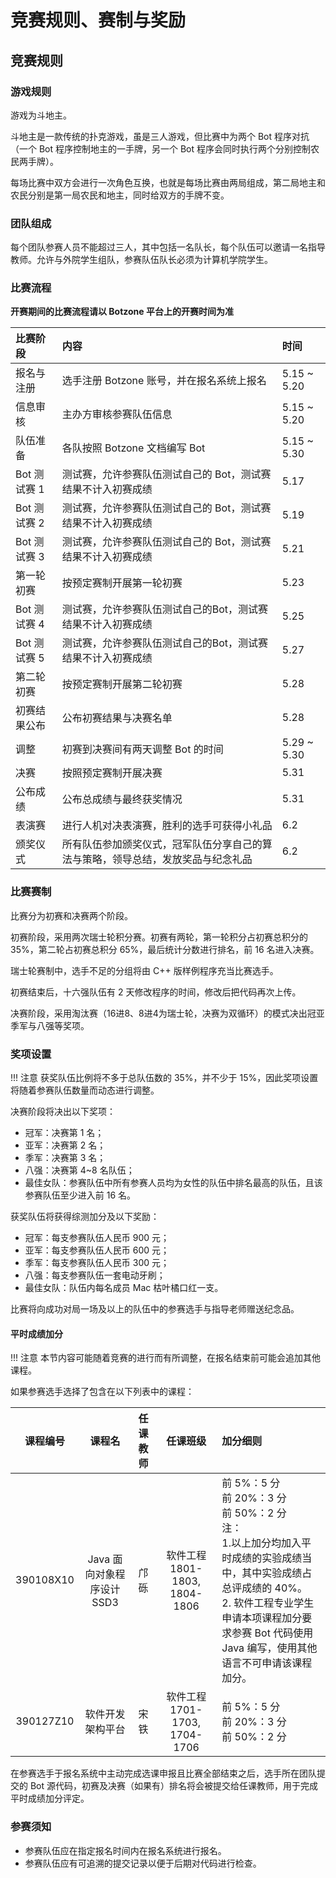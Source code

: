 # 竞赛规则、赛制与奖励

## 竞赛规则

### 游戏规则

游戏为斗地主。

斗地主是一款传统的扑克游戏，虽是三人游戏，但比赛中为两个 Bot 程序对抗（一个 Bot 程序控制地主的一手牌，另一个 Bot 程序会同时执行两个分别控制农民两手牌）。

每场比赛中双方会进行一次角色互换，也就是每场比赛由两局组成，第二局地主和农民分别是第一局农民和地主，同时给双方的手牌不变。

### 团队组成

每个团队参赛人员不能超过三人，其中包括一名队长，每个队伍可以邀请一名指导教师。允许与外院学生组队，参赛队伍队长必须为计算机学院学生。

### 比赛流程

**开赛期间的比赛流程请以 Botzone 平台上的开赛时间为准**

| 比赛阶段 | 内容 | 时间 |
| :------ | :--- | :--- |
| 报名与注册 | 选手注册 Botzone 账号，并在报名系统上报名 | 5.15 ~ 5.20 |
| 信息审核 | 主办方审核参赛队伍信息 | 5.15 ~ 5.20 |
| 队伍准备 | 各队按照 Botzone 文档编写 Bot | 5.15 ~ 5.30 |
| Bot 测试赛 1 | 测试赛，允许参赛队伍测试自己的 Bot，测试赛结果不计入初赛成绩 | 5.17 |
| Bot 测试赛 2 | 测试赛，允许参赛队伍测试自己的 Bot，测试赛结果不计入初赛成绩 | 5.19 |
| Bot 测试赛 3 | 测试赛，允许参赛队伍测试自己的 Bot，测试赛结果不计入初赛成绩 | 5.21 |
| 第一轮初赛 | 按预定赛制开展第一轮初赛 | 5.23 |
| Bot 测试赛 4 | 测试赛，允许参赛队伍测试自己的Bot，测试赛结果不计入初赛成绩 | 5.25 |
| Bot 测试赛 5 | 测试赛，允许参赛队伍测试自己的Bot，测试赛结果不计入初赛成绩 | 5.27 |
| 第二轮初赛 | 按预定赛制开展第二轮初赛 | 5.28 |
| 初赛结果公布 | 公布初赛结果与决赛名单 | 5.28 |
| 调整 | 初赛到决赛间有两天调整 Bot 的时间 | 5.29 ~ 5.30 |
| 决赛 | 按照预定赛制开展决赛 | 5.31 |
| 公布成绩 | 公布总成绩与最终获奖情况 | 5.31 |
| 表演赛 | 进行人机对决表演赛，胜利的选手可获得小礼品 | 6.2 |
| 颁奖仪式 | 所有队伍参加颁奖仪式，冠军队伍分享自己的算法与策略，领导总结，发放奖品与纪念礼品 | 6.2 |

### 比赛赛制

比赛分为初赛和决赛两个阶段。

初赛阶段，采用两次瑞士轮积分赛。初赛有两轮，第一轮积分占初赛总积分的 35%，第二轮占初赛总积分 65%，最后统计分数进行排名，前 16 名进入决赛。

瑞士轮赛制中，选手不足的分组将由 C++ 版样例程序充当比赛选手。

初赛结束后，十六强队伍有 2 天修改程序的时间，修改后把代码再次上传。

决赛阶段，采用淘汰赛（16进8、8进4为瑞士轮，决赛为双循环）的模式决出冠亚季军与八强等奖项。

### 奖项设置

!!! 注意
    获奖队伍比例将不多于总队伍数的 35%，并不少于 15%，因此奖项设置将随着参赛队伍数量而动态进行调整。

决赛阶段将决出以下奖项：

- 冠军：决赛第 1 名；
- 亚军：决赛第 2 名；
- 季军：决赛第 3 名；
- 八强：决赛第 4~8 名队伍；
- 最佳女队：参赛队伍中所有参赛人员均为女性的队伍中排名最高的队伍，且该参赛队伍至少进入前 16 名。

获奖队伍将获得综测加分及以下奖励：

- 冠军：每支参赛队伍人民币 900 元；
- 亚军：每支参赛队伍人民币 600 元；
- 季军：每支参赛队伍人民币 300 元；
- 八强：每支参赛队伍一套电动牙刷；
- 最佳女队：队伍内每名成员 Mac 枯叶橘口红一支。

比赛将向成功对局一场及以上的队伍中的参赛选手与指导老师赠送纪念品。

#### 平时成绩加分

!!! 注意
    本节内容可能随着竞赛的进行而有所调整，在报名结束前可能会追加其他课程。

如果参赛选手选择了包含在以下列表中的课程：

| 课程编号 | 课程名 | 任课教师 | 任课班级 | 加分细则 |
| :-----: | :----: | :-----: | :-----: | :------ |
| 390108X10 | Java 面向对象程序设计 SSD3 | 邝砾 | 软件工程 1801-1803, 1804-1806 | 前 5%：5 分 <br> 前 20%：3 分 <br> 前 50%：2 分 <br> 注：<br> 1.以上加分均加入平时成绩的实验成绩当中，其中实验成绩占总评成绩的 40%。 <br> 2. 软件工程专业学生申请本项课程加分要求参赛 Bot 代码使用 Java 编写，使用其他语言不可申请该课程加分。
| 390127Z10 | 软件开发架构平台 | 宋铁 | 软件工程 1701-1703, 1704-1706 | 前 5%：5 分 <br> 前 20%：3 分 <br> 前 50%：2 分 |

在参赛选手于报名系统中主动完成选课申报且比赛全部结束之后，选手所在团队提交的 Bot 源代码，初赛及决赛（如果有）排名将会被提交给任课教师，用于完成平时成绩加分评定。

### 参赛须知

- 参赛队伍应在指定报名时间内在报名系统进行报名。
- 参赛队伍应有可追溯的提交记录以便于后期对代码进行检查。